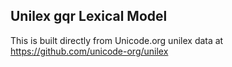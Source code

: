 Unilex gqr Lexical Model
----------------------

This is built directly from Unicode.org unilex data at
https://github.com/unicode-org/unilex
